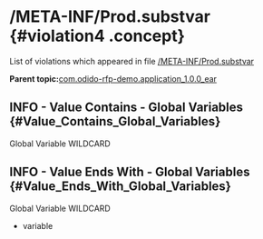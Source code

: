 # /META-INF/Prod.substvar {#violation4 .concept}

List of violations which appeared in file [/META-INF/Prod.substvar](../../../projects/com.odido-rfp-demo.application_1.0.0_ear/META-INF/Prod.substvar.md)

**Parent topic:**[com.odido-rfp-demo.application\_1.0.0\_ear](../../../qa/projects/com.odido-rfp-demo.application_1.0.0_ear.md)

## INFO - Value Contains - Global Variables {#Value_Contains_Global_Variables}

Global Variable WILDCARD

## INFO - Value Ends With - Global Variables {#Value_Ends_With_Global_Variables}

Global Variable WILDCARD

-   variable

